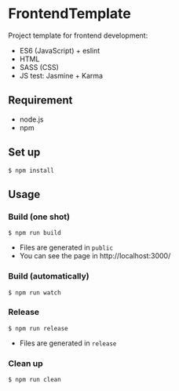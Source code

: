 FrontendTemplate
================

Project template for frontend development:

* ES6 (JavaScript) + eslint
* HTML
* SASS (CSS)
* JS test: Jasmine + Karma


## Requirement

* node.js
* npm


## Set up

```
$ npm install
```


## Usage

### Build (one shot)

```
$ npm run build
```

* Files are generated in `public`
* You can see the page in http://localhost:3000/

### Build (automatically)

```
$ npm run watch
```

### Release

```
$ npm run release
```

* Files are generated in `release`

### Clean up

```
$ npm run clean
```
